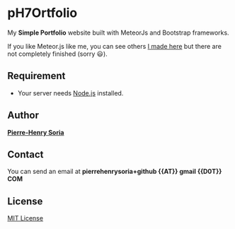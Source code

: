 # pH7Ortfolio

My **Simple Portfolio** website built with MeteorJs and Bootstrap frameworks.

If you like Meteor.js like me, you can see others [I made here](https://github.com/AwesomeMobileApps) but there are not completely finished (sorry :smiley:).


## Requirement

- Your server needs [Node.js](http://nodejs.org/) installed.


## Author

**[Pierre-Henry Soria](https://github.com/pH-7/)**


## Contact

You can send an email at **pierrehenrysoria+github {{AT}} gmail {{D0T}} COM**


## License

[MIT License](http://opensource.org/licenses/mit-license.php)
